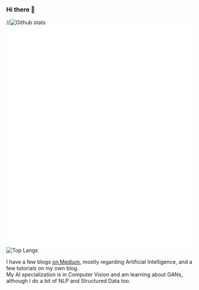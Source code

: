 ### Hi there 👋
//![Github stats](https://github-readme-stats.vercel.app/api?username=djthegr8&count_private=true&include_all_commits=true&show_icons=true&theme=synthwave&line_height=20)
![](https://raw.githubusercontent.com/djthegr8/github-stats/master/generated/overview.svg#gh-dark-mode-only)
![](https://raw.githubusercontent.com/djthegr8/github-stats/master/generated/languages.svg#gh-dark-mode-only)
![Top Langs](https://github-readme-stats.vercel.app/api/top-langs/?username=djthegr8&theme=synthwave&layout=compact)
     
I have a few blogs [on Medium](https://dj-ai.medium.com/), mostly regarding Artificial Intelligence, and a few tutorials on my own blog.   
My AI specialization is in Computer Vision and am learning about GANs, although I do a bit of NLP and Structured Data too.    
     
<!--
**djthegr8/djthegr8** is a ✨ _special_ ✨ repository because its `README.md` (this file) appears on your GitHub profile.

Here are some ideas to get you started:

- 🔭 I’m currently working on ...
- 🌱 I’m currently learning ...
- 👯 I’m looking to collaborate on ...
- 🤔 I’m looking for help with ...
- 💬 Ask me about ...
- 📫 How to reach me: ...
- 😄 Pronouns: ...
- ⚡ Fun fact: ...
-->
